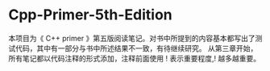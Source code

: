 # Cpp-Primer-5th-Edition 

本项目为《 C++ primer 》第五版阅读笔记。对书中所提到的内容基本都写出了测试代码，其中有一部分与书中所述结果不一致，有待继续研究。
从第三章开始，所有笔记都以代码注释的形式添加，注释前面使用 ! 表示重要程度,! 越多越重要。
